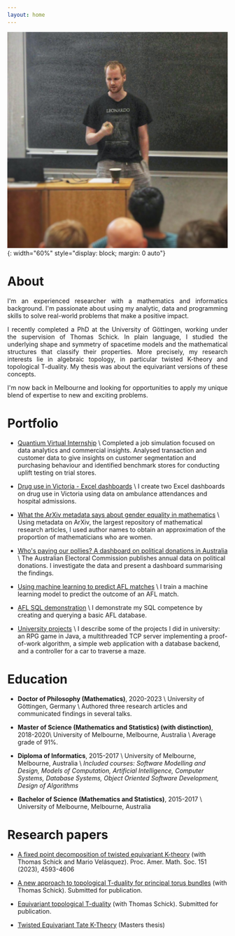```yaml
---
layout: home
---
```


<!--
![profilepic](docs/assets/profile.png){: width="300" style="float: left; margin-right: 3em;"}
-->

<!--
![ytmpic](docs/assets/botanic.jpg){: width="60%" style="display: block; margin: 0 auto"}
-->

![ytmpic](docs/assets/ytm-cropped.jpg){: width="60%" style="display: block; margin: 0 auto"}

# About

<p align="justify">
I'm an experienced researcher with a mathematics and informatics background. I'm passionate about using my analytic, data and programming skills to solve real-world problems that make a positive impact.
</p>

<p align="justify">
I recently completed a PhD at the University of Göttingen, working under the supervision of Thomas Schick. 
In plain language, I studied the underlying shape and symmetry of spacetime models and the mathematical structures that classify their properties.
More precisely, my research interests lie in algebraic topology, in particular twisted K-theory and topological T-duality.
My thesis was about the equivariant versions of these concepts.
</p>

<p align="justify">
I'm now back in Melbourne and looking for opportunities to apply my unique blend of expertise to new and exciting problems.
</p>

# Portfolio

- [Quantium Virtual Internship](/TomJDove/portfolio/quantium) \\
Completed a job simulation focused on data analytics and commercial insights. 
Analysed transaction and customer data to give insights on customer segmentation and purchasing behaviour and identified benchmark stores for conducting uplift testing on trial stores.

- [Drug use in Victoria - Excel dashboards](/TomJDove/portfolio/drugs-victoria) \\
    I create two Excel dashboards on drug use in Victoria using data on ambulance attendances and hospital admissions.

- [What the ArXiv metadata says about gender equality in mathematics](/TomJDove/portfolio/arxiv-gender) \\
    Using metadata on ArXiv, the largest repository of mathematical
research articles, I used author names to obtain an approximation of the proportion of mathematicians who are
women.

- [Who's paying our pollies? A dashboard on political donations in Australia](/TomJDove/portfolio/political-donations) \\
The Australian Electoral Commission publishes annual data on political
donations. I investigate the data and present a dashboard summarising the findings.

- [Using machine learning to predict AFL matches](/TomJDove/portfolio/afl-prediction) \\
I train a machine learning model to predict the outcome of an AFL match. 
  
- [AFL SQL demonstration](/TomJDove/portfolio/afl-sql) \\
I demonstrate my SQL competence by creating and querying a basic AFL database.

- [University projects](/TomJDove/portfolio/university-projects) \\
I describe some of the projects I did in university: an RPG game in Java, a multithreaded TCP server implementing a proof-of-work algorithm, a simple web application with a database backend, and a controller for a car to traverse a maze. 


# Education

- **Doctor of Philosophy (Mathematics)**, 2020-2023 \\
University of Göttingen, Germany \\
Authored three research articles and communicated findings in several talks.

- **Master of Science (Mathematics and Statistics) (with distinction)**, 2018-2020\\
University of Melbourne, Melbourne, Australia \\
Average grade of 91%.

- **Diploma of Informatics**, 2015-2017 \\
University of Melbourne, Melbourne, Australia \\
*Included courses: Software Modelling and Design, Models of Computation, Artificial Intelligence, Computer Systems, Database Systems, Object Oriented Software Development, Design of Algorithms*

- **Bachelor of Science (Mathematics and Statistics)**, 2015-2017 \\
University of Melbourne, Melbourne, Australia


# Research papers

- [A fixed point decomposition of twisted equivariant K-theory](https://arxiv.org/abs/2202.05788) (with Thomas Schick and Mario Velásquez). Proc. Amer. Math. Soc. 151 (2023), 4593-4606

- [A new approach to topological T-duality for principal torus bundles](https://arxiv.org/abs/2104.05984) (with Thomas Schick). Submitted for publication.

- [Equivariant topological T-duality](https://arxiv.org/abs/2310.06064) (with Thomas Schick). Submitted for publication.

- [Twisted Equivariant Tate K-Theory](https://arxiv.org/abs/1912.02374) (Masters thesis)



